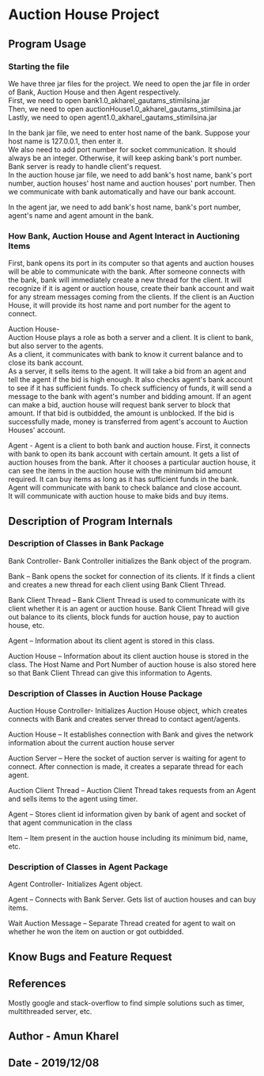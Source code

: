 # Auction House Project


## Program Usage

### Starting the file

We have three jar files for the project. We need to open the jar file in order of Bank,
Auction House and then Agent respectively.  <br>
First, we need to open bank1.0_akharel_gautams_stimilsina.jar <br>
Then, we need to open auctionHouse1.0_akharel_gautams_stimilsina.jar <br>
Lastly, we need to open agent1.0_akharel_gautams_stimilsina.jar <br>

In the bank jar file, we need to enter host name of the bank. Suppose 
your host name is 127.0.0.1, then enter it.  <br>
We also need to add port number for socket communication. It should always be an 
integer. Otherwise, it will keep asking bank's port number. Bank server is ready 
to handle client's request.  <br>
In the auction house jar file, we need to add bank's host name, bank's port number, 
auction houses' host name and auction houses' port number. Then we communicate with 
bank automatically and have our bank account. <br>

In the agent jar, we need to add bank's host name, bank's port number, agent's name 
and agent amount in the bank. <br>

### How Bank, Auction House and Agent Interact in Auctioning Items

First, bank opens its port in its computer so that agents and auction houses will be
able to communicate with the bank. After someone connects with the bank, bank will
immediately create a new thread for the client. It will recognize if it is agent or 
auction house, create their bank account and wait for any stream messages coming from the 
clients. If the client is an Auction House, it will provide its host name and port number
for the agent to connect.  <br>

Auction House-  <br>
Auction House plays a role as both a server and a client. It is client to bank, but also server
to the agents.  <br>
As a client, it communicates with bank to know it current balance and to close its bank
account.  <br>
As a server, it sells items to the agent. It will take a bid from an agent and tell
the agent if the bid is high enough. It also checks agent's bank account to see if it has 
sufficient funds. To check sufficiency of funds, it will send a message to the bank
 with agent's number and bidding amount. If an agent can make a bid, auction house will
 request bank server to block that amount. If that bid is outbidded, the amount is unblocked.
 If the bid is successfully made, money is transferred from agent's account to 
 Auction Houses' account.  <br>
 
 Agent - Agent is a client to both bank and auction house. First, it connects with bank
 to open its bank account with certain amount. It gets a list of auction houses from 
 the bank. After it chooses a particular auction house, it can see the items in the 
 auction house with the minimum bid amount required. It can  buy items 
 as long as it has sufficient funds in the bank.  <br>
 Agent will communicate with bank to check balance and close account.  <br>
 It will communicate with auction house to make bids and buy items.  <br>
 
 ## Description of Program Internals
 
 ### Description of Classes in Bank Package
 
 Bank Controller- Bank Controller initializes the Bank object of the program. <br>
 
 Bank – Bank opens the socket for connection of its clients. If it finds a client and creates a new thread for each client using Bank Client Thread. <br>
 
 Bank Client Thread – Bank Client Thread is used to communicate with its client whether it is an agent or auction house. Bank Client Thread will give out balance to its clients, block funds for auction house, pay to auction house, etc. <br>
 
 Agent – Information about its client agent is stored in this class. <br>
 
 Auction House – Information about its client auction house is stored in the class. The Host Name and Port Number of auction house is also stored here so that Bank Client Thread can give this information to Agents. <br>
 
  ### Description of Classes in Auction House Package
  
  Auction House Controller- Initializes Auction House object, which creates connects with Bank and creates server thread to contact agent/agents. <br>
  
  Auction House – It establishes connection with Bank and gives the network information about the current auction house server <br>
  
  Auction Server – Here the socket of auction server is waiting for agent to connect. After connection is made, it creates a separate thread for each agent. <br>
  
  Auction Client Thread – Auction Client Thread takes requests from an Agent and sells items to the agent using timer. <br>
  
  Agent – Stores client id information given by bank of agent and socket of that agent communication in the class <br>
  
  Item – Item present in the auction house including its minimum bid, name, etc. <br>


   ### Description of Classes in Agent Package
   
   Agent Controller- Initializes Agent object. <br>
   
   Agent – Connects with Bank Server. Gets list of auction houses and can buy items. <br>
   
   Wait Auction Message – Separate Thread created for agent to wait on whether he won the item on auction or got outbidded. <br>
   
   ## Know Bugs and Feature Request
   
   
   
   
   ## References
   
   Mostly google and stack-overflow to find simple solutions such as timer, multithreaded
   server, etc. 
   
   ## Author - Amun Kharel
   
   ## Date - 2019/12/08